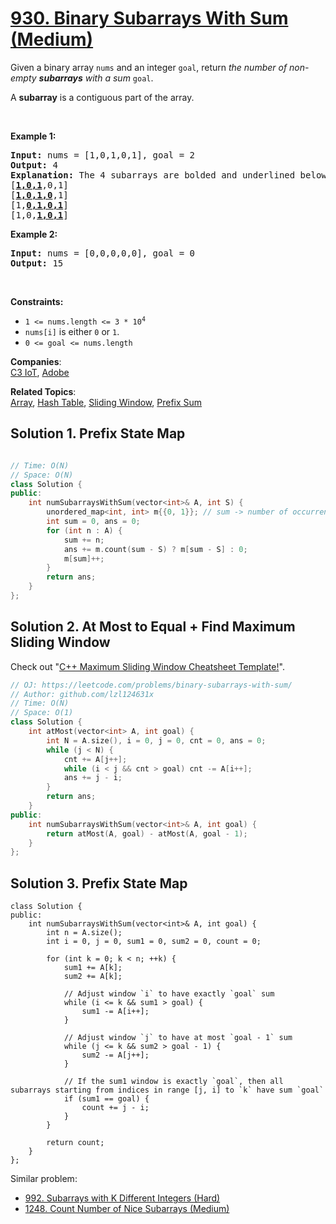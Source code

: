 # [930. Binary Subarrays With Sum (Medium)](https://leetcode.com/problems/binary-subarrays-with-sum/)

<p>Given a binary array <code>nums</code> and an integer <code>goal</code>, return <em>the number of non-empty <strong>subarrays</strong> with a sum</em> <code>goal</code>.</p>

<p>A <strong>subarray</strong> is a contiguous part of the array.</p>

<p>&nbsp;</p>
<p><strong>Example 1:</strong></p>

<pre><strong>Input:</strong> nums = [1,0,1,0,1], goal = 2
<strong>Output:</strong> 4
<strong>Explanation:</strong> The 4 subarrays are bolded and underlined below:
[<u><strong>1,0,1</strong></u>,0,1]
[<u><strong>1,0,1,0</strong></u>,1]
[1,<u><strong>0,1,0,1</strong></u>]
[1,0,<u><strong>1,0,1</strong></u>]
</pre>

<p><strong>Example 2:</strong></p>

<pre><strong>Input:</strong> nums = [0,0,0,0,0], goal = 0
<strong>Output:</strong> 15
</pre>

<p>&nbsp;</p>
<p><strong>Constraints:</strong></p>

<ul>
	<li><code>1 &lt;= nums.length &lt;= 3 * 10<sup>4</sup></code></li>
	<li><code>nums[i]</code> is either <code>0</code> or <code>1</code>.</li>
	<li><code>0 &lt;= goal &lt;= nums.length</code></li>
</ul>

**Companies**:  
[C3 IoT](https://leetcode.com/company/c3-iot), [Adobe](https://leetcode.com/company/adobe)

**Related Topics**:  
[Array](https://leetcode.com/tag/array/), [Hash Table](https://leetcode.com/tag/hash-table/), [Sliding Window](https://leetcode.com/tag/sliding-window/), [Prefix Sum](https://leetcode.com/tag/prefix-sum/)

## Solution 1. Prefix State Map

```cpp

// Time: O(N)
// Space: O(N)
class Solution {
public:
    int numSubarraysWithSum(vector<int>& A, int S) {
        unordered_map<int, int> m{{0, 1}}; // sum -> number of occurrences of this sum
        int sum = 0, ans = 0;
        for (int n : A) {
            sum += n;
            ans += m.count(sum - S) ? m[sum - S] : 0;
            m[sum]++;
        }
        return ans;
    }
};
```

## Solution 2. At Most to Equal + Find Maximum Sliding Window

Check out "[C++ Maximum Sliding Window Cheatsheet Template!](https://leetcode.com/problems/frequency-of-the-most-frequent-element/discuss/1175088/C%2B%2B-Maximum-Sliding-Window-Cheatsheet-Template!)".

```cpp
// OJ: https://leetcode.com/problems/binary-subarrays-with-sum/
// Author: github.com/lzl124631x
// Time: O(N)
// Space: O(1)
class Solution {
    int atMost(vector<int> A, int goal) {
        int N = A.size(), i = 0, j = 0, cnt = 0, ans = 0;
        while (j < N) {
            cnt += A[j++];
            while (i < j && cnt > goal) cnt -= A[i++];
            ans += j - i;
        }
        return ans;
    }
public:
    int numSubarraysWithSum(vector<int>& A, int goal) {
        return atMost(A, goal) - atMost(A, goal - 1);
    }
};
```


## Solution 3. Prefix State Map

```
class Solution {
public:
    int numSubarraysWithSum(vector<int>& A, int goal) {
        int n = A.size();
        int i = 0, j = 0, sum1 = 0, sum2 = 0, count = 0;

        for (int k = 0; k < n; ++k) {
            sum1 += A[k];
            sum2 += A[k];

            // Adjust window `i` to have exactly `goal` sum
            while (i <= k && sum1 > goal) {
                sum1 -= A[i++];
            }

            // Adjust window `j` to have at most `goal - 1` sum
            while (j <= k && sum2 > goal - 1) {
                sum2 -= A[j++];
            }

            // If the sum1 window is exactly `goal`, then all subarrays starting from indices in range [j, i] to `k` have sum `goal`
            if (sum1 == goal) {
                count += j - i;
            }
        }

        return count;
    }
};
```

Similar problem:
* [992. Subarrays with K Different Integers (Hard)](https://leetcode.com/problems/subarrays-with-k-different-integers/)
* [1248. Count Number of Nice Subarrays (Medium)](https://leetcode.com/problems/count-number-of-nice-subarrays/)
